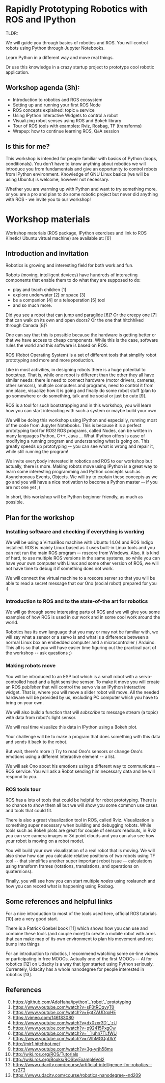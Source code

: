 # Rapidly Prototyping Robotics with ROS and IPython

TLDR:

We will guide you through basics of robotics and ROS.
You will control robots using Python through Jupyter Notebooks.

Learn Python in a different way and move real things.

Or use this knowledge in a crazy startup project to prototype cool
robotic application.

## Workshop agenda (3h):

- Introduction to robotics and ROS ecosystem
- Setting up and running your first ROS Node
- ROS concepts explained: topic `&` service
- Using IPython Interactive Widgets to control a robot
- Visualizing robot senses using ROS and Bokeh library
- Tour of ROS tools with examples: Rviz, Rosbag, TF (transforms)
- Wrapup: how to continue learning ROS, Q`&`A session

## Is this for me?

This workshop is intended for people familiar with basics of Python (loops,
conditionals). You don’t have to know anything about robotics we will
introduce you from fundamentals and give an opportunity to control robots from
IPython environment. Knowledge of GNU Linux basics (we will be using Ubuntu)
is welcome, however not necessary.

Whether you are warming up with Python and want to try something more, or you
are a pro and plan to do some robotic project but never did anything with
ROS - we invite you to our workshop!

# Workshop materials

Workshop materials (ROS package, IPython exercises and link to ROS Kinetic/ Ubuntu virtual machine) are available at: [0]

## Introduction and invitation

Robotics is growing and interesting field for both work and fun.

Robots (moving, intelligent devices) have hundreds of interacting
components that enable them to do what they are supposed to do:

- play and teach children [1]
- explore underwater [2] or space [3]
- be a companion [4] or a teleoperation [5] tool
- and so much more.

Did you see a robot that can jump and paraglide [6]?
Or the creepy one [7] that can walk on its own and open doors?
Or the one that hitchhiked through Canada [8]?

One can say that this is possible because the hardware is getting better
or that we have access to cheap components. While this is the case, software
rules the world and this software is based on ROS.

ROS (Robot Operating System) is a set of different tools that simplify robot
prototyping and more and more production.


Like in most activities, in designing robots there is a huge potential
to bootstrap. That is, while one robot is different than the other they all
have similar needs: there is need to connect hardware (motor drivers, cameras,
other sensors), multiple computers and programs, need to control it from one
place, visualize how it is going and finally do some robot stuff
(plan to go somewhere or do something, talk and be social or just
be cute [9].

ROS is a tool for such bootstrapping and in this workshop, you will learn how
you can start interacting with such a system or maybe build your own.

We will be doing this workshop using IPython and especially, running most
of the code from Jupyter Notebooks. This is because it is a perfect
prototyping tool for ROS! ROS programs, called Nodes, can be written in many
languages Python, C++, Java ... What IPython offers is ease of modifying
a running program and understanding what is going on. This greatly
speeds up prototyping -- you can see what is wrong and repair it, while still
running the program!

We invite everybody interested in robotics and ROS to our workshop but
actually, there is more. Making robots move using IPython is a great way
to learn some interesting programming and Python concepts such
as Asynchronous Events, Objects. We will try to explain these concepts
as we go and you will have a nice motivation to become
a Python master -- if you are not one yet ;)

In short, this workshop will be Python beginner friendly, as much
as possible.

## Plan for the workshop

### Installing software and checking if everything is working

We will be using a VirtualBox machine with Ubuntu 14.04 and ROS Indigo
installed. ROS is mainly Linux based as it uses built-in Linux tools and you
can not run the main ROS program -- roscore from Windows. Also, it is kind
of hard, to use multiple ROS versions in the same systems, so while you can
have your own computer with Linux and some other version of ROS, we will not
have time to debug it if something does not work.

We will connect the virtual machine to a roscore server so that you will
be able to read a secret message that our Ono (social robot) prepared for you :)

### Introduction to ROS and to the state-of-the art for robotics

We will go through some interesting parts of ROS and we will give you some
examples of how ROS is used in our work and in some cool work around the world.

Robotics has its own language that you may or may not be familiar with,
we will say what a sensor or a servo is and what is a difference between
a normal Linux box an embedded computer and a microcontroller / Arduino.
This all is so that you will have easier time figuring out the practical part
of the workshop -- ask questions ;)

### Making robots move

You will be introduced to an ESP bot which is a small robot with
a servo- controlled head and a light sensitive sensor. To make it move
you will create an ROS *publisher* that will control the servo via an IPython
Interactive widget. That is, where you will move a slider robot will move.
All the needed hardware will be provided by us, excluding PC computer
which you have to bring on your own.

We will also build a function that will *subscribe* to message stream
(a topic) with data from robot's light sensor.

We will real time visualize this data in IPython using a Bokeh plot.

Your challenge will be to make a program that does something
with this data and sends it back to the robot.

But wait, there's more :) Try to read Ono's sensors or change
Ono's emotions using a different Interactive element -- a list.

We will ask Ono about his emotions using a different way
to communicate -- ROS service. You will ask a Robot sending him necessary data
and he will respond to you.

### ROS tools tour

ROS has a lots of tools that could be helpful for robot prototyping.
There is no chance to show them all but we will show you some common use cases
and tools that could fit.

There is also a great visualization tool in ROS, called Rviz.
Visualization is something super necessary when building and debugging
robots. While tools such as Bokeh plots are great for couple of sensors
readouts, in Rviz you can see camera images or 3d point clouds and you can
also see how your robot is moving on a robot model.

You will build your own visualization of a real robot that is moving.
We will also show how can you calculate relative positions of two robots using
TF tool -- that simplifies another super important robot issue -- calculations
using transform frames (rotations, translations, and operations on quaternions).

Finally, you will see how you can start multiple *nodes* using roslaunch and
how you can record what is happening using Rosbag.

## Some references and helpful links

For a nice introduction to most of the tools used here, official
ROS tutorials [10] are a very good start.

There is a Patrick Goebel book [11]
which shows how you can use and combine these tools (and couple more)
to create a mobile robot with arms that can make map of its own environment to
plan his movement and not bump into things

For an introduction to robotics, I recommend watching some on-line videos
or participating in free MOOCs.
Actually one of the first MOOCs --
AI for robotics [12]
on Udacity is a way that Igor started using Python seriously. Currentely, Udacity
has a whole nanodegree for people interested in robotics  [13].

## References

0. https://github.com/AdoHaha/ipython`_`robot`_`prototyping
1. https://www.youtube.com/watch?v=sF0tRCqvyT0
2. https://www.youtube.com/watch?v=EgtZAUDqxHE
3. https://vimeo.com/146183080
4. https://www.youtube.com/watch?v=dx0zxr3D`_`zU
5. https://www.youtube.com/watch?v=p92415PxgCw
6. https://www.youtube.com/watch?v=`_`luhn7TLfWU
7. https://www.youtube.com/watch?v=rVlhMGQgDkY
8. http://mir1.hitchbot.me/
9. https://www.youtube.com/watch?v=3g-yrjh58ms
10. http://wiki.ros.org/ROS/Tutorials
11. http://wiki.ros.org/Books/ROSbyExampleVol2
12. https://www.udacity.com/course/artificial-intelligence-for-robotics--cs373
13. https://www.udacity.com/course/robotics-nanodegree--nd209
